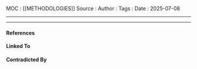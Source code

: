 
MOC : [[METHODOLOGIES]]
Source : 
Author : 
Tags : 
Date : 2025-07-08
***

***
#### References

#### Linked To

#### Contradicted By